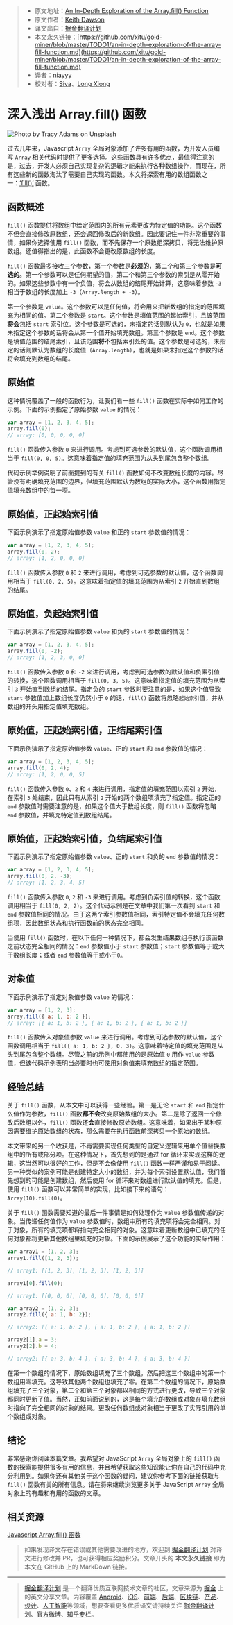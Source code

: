 > * 原文地址：[An In-Depth Exploration of the Array.fill() Function](https://levelup.gitconnected.com/an-in-depth-exploration-of-the-array-fill-function-800155bf9dd)
> * 原文作者：[Keith Dawson](https://medium.com/@keithvictordawson)
> * 译文出自：[掘金翻译计划](https://github.com/xitu/gold-miner)
> * 本文永久链接：[https://github.com/xitu/gold-miner/blob/master/TODO1/an-in-depth-exploration-of-the-array-fill-function.md](https://github.com/xitu/gold-miner/blob/master/TODO1/an-in-depth-exploration-of-the-array-fill-function.md)
> * 译者：[niayyy](https://github.com/niayyy-S)
> * 校对者：[Siva](https://github.com/IAMSHENSH)、[Long Xiong](https://github.com/xionglong58)

# 深入浅出 Array.fill() 函数

![Photo by [Tracy Adams](https://unsplash.com/@tracycodes?utm_source=unsplash&utm_medium=referral&utm_content=creditCopyText) on [Unsplash](https://unsplash.com/s/photos/javascript?utm_source=unsplash&utm_medium=referral&utm_content=creditCopyText)](https://cdn-images-1.medium.com/max/6364/1*KWkWLwUxBxxLh6ZzXg0-8Q.jpeg)

过去几年来，Javascript `Array` 全局对象添加了许多有用的函数，为开发人员编写 `Array` 相关代码时提供了更多选择。这些函数具有许多优点，最值得注意的是，过去，开发人必须自己实现复杂的逻辑才能来执行各种数组操作，而现在，所有这些新的函数淘汰了需要自己实现的函数。本文将探索有用的数组函数之一：[‘fill()’](https://developer.mozilla.org/en-US/docs/Web/JavaScript/Reference/Global_Objects/Array/fill) 函数。

## 函数概述

`fill()` 函数提供将数组中给定范围内的所有元素更改为特定值的功能。这个函数不但会直接修改原数组，还会返回修改后的新数组。因此要记住一件非常重要的事情，如果你选择使用 `fill()` 函数，而不先保存一个原数组深拷贝，将无法维护原数组。还值得指出的是，此函数不会更改原数组的长度。

`fill()` 函数最多接收三个参数，第一个参数是**必须的**，第二个和第三个参数是**可选的**。第一个参数可以是任何期望的值，第二个和第三个参数的索引是从零开始的。如果这些参数中有一个负值，将会从数组的结尾开始计算，这意味着参数 `-3` 相当于数组的长度加上 `-3`（`Array.length + -3`）。

第一个参数是 `value`。这个参数可以是任何值，将会用来把新数组的指定的范围填充为相同的值。第二个参数是 `start`。这个参数是填值范围的起始索引，且该范围**将会**包括 `start` 索引位。这个参数是可选的，未指定的话则默认为 `0`，也就是如果未指定这个参数的话将会从第一个值开始填充数组。第三个参数是 `end`。这个参数是填值范围的结尾索引，且该范围**将不**包括索引处的值。这个参数是可选的，未指定的话则默认为数组的长度值（`Array.length`），也就是如果未指定这个参数的话将会填充到数组的结尾。

## 原始值

这种情况覆盖了一般的函数行为，让我们看一些 `fill()` 函数在实际中如何工作的示例。下面的示例指定了原始参数 `value` 的情况：

```js
var array = [1, 2, 3, 4, 5];
array.fill(0);
// array: [0, 0, 0, 0, 0]
```

`fill()` 函数传入参数 `0` 来进行调用。考虑到可选参数的默认值，这个函数调用相当于 `fill(0, 0, 5)`。这意味着指定值的填充范围为从头到尾包含整个数组。

代码示例举例说明了前面提到的有关 `fill()` 函数如何不改变数组长度的内容。尽管没有明确填充范围的边界，但填充范围默认为数组的实际大小，这个函数用指定值填充数组中的每一项。

## 原始值，正起始索引值

下面示例演示了指定原始值参数 `value` 和正的 `start` 参数值的情况：

```js
var array = [1, 2, 3, 4, 5];
array.fill(0, 2);
// array: [1, 2, 0, 0, 0]
```

`fill()` 函数传入参数 `0` 和 `2` 来进行调用，考虑到可选参数的默认值，这个函数调用相当于 `fill(0, 2, 5)`。这意味着指定值的填充范围为从索引 `2` 开始直到数组的结尾。

## 原始值，负起始索引值

下面示例演示了指定原始值参数 `value` 和负的 `start` 参数值的情况：

```js
var array = [1, 2, 3, 4, 5];
array.fill(0, -2);
// array: [1, 2, 3, 0, 0]
```

`fill()` 函数传入参数 `0` 和 `-2` 来进行调用，考虑到可选参数的默认值和负索引值的转换，这个函数调用相当于 `fill(0, 3, 5)`。这意味着指定值的填充范围为从索引 `3` 开始直到数组的结尾。指定负的 `start` 参数时要注意的是，如果这个值导致 `start` 参数值加上数组长度仍然小于 `0` 的话，`fill()` 函数将忽略`起始索引`值，并从数组的开头用指定值填充数组。

## 原始值，正起始索引值，正结尾索引值

下面示例演示了指定原始值参数 `value`、正的 `start` 和 `end` 参数值的情况：

```js
var array = [1, 2, 3, 4, 5];
array.fill(0, 2, 4);
// array: [1, 2, 0, 0, 5]
```

`fill()` 函数传入参数 `0`、`2` 和 `4` 来进行调用，指定值的填充范围以索引 `2` 开始，在索引 `3` 处结束，因此只有从索引 `2` 开始的两个数组项填充了指定值。指定正的 `end` 参数值时需要注意的是，如果这个值大于数组长度，则 `fill()` 函数将忽略 `end` 参数值，并填充特定值到数组结尾。

## 原始值，正起始索引值，负结尾索引值

下面示例演示了指定原始值参数 `value`、正的 `start` 和负的 `end` 参数值的情况：

```js
var array = [1, 2, 3, 4, 5];
array.fill(0, 2, -3);
// array: [1, 2, 3, 4, 5]
```

`fill()` 函数传入参数 `0`, `2` 和 `-3` 来进行调用。考虑到负索引值的转换，这个函数调用相当于 `fill(0, 2, 2)`。这个代码示例是在文章中我们第一次看到 `start` 和 `end` 参数值相同的情况。由于这两个索引参数值相同，索引特定值不会填充任何数组项，因此数组状态和执行函数前的状态完全相同。

当使用 `fill()` 函数时，在以下任何一种情况下，都会发生结果数组与执行该函数之前状态完全相同的情况：`end` 参数值小于 `start` 参数值；`start` 参数值等于或大于数组长度；或者 `end` 参数值等于或小于`0`。

## 对象值

下面示例演示了指定对象值参数 `value` 的情况：

```js
var array = [1, 2, 3];
array.fill({ a: 1, b: 2 });
// array: [{ a: 1, b: 2 }, { a: 1, b: 2 }, { a: 1, b: 2 }]
```

`fill()` 函数传入对象值参数 `value` 来进行调用。考虑到可选参数的默认值，这个函数调用相当于 `fill({ a: 1, b: 2 }, 0, 3)`。这意味着特定值的填充范围是从头到尾包含整个数组。尽管之前的示例中都使用的是原始值 `0` 用作 `value` 参数值，但该代码示例表明当必要时也可使用对象值来填充数组的指定范围。

## 经验总结

关于 `fill()` 函数，从本文中可以获得一些经验。第一是无论 `start` 和 `end` 指定什么值作为参数，`fill()` 函数**都不会**改变原始数组的大小。第二是除了返回一个修改后数组以外，`fill()` 函数还**会**直接修改原始数组。这意味着，如果出于某种原因需要维护原始数组的状态，那么需要在执行函数前深拷贝一个原始的数组。

本文带来的另一个收获是，不再需要实现任何类型的自定义逻辑来用单个值替换数组中的所有或部分项。在这种情况下，首先想到的是通过 for 循环来实现这样的逻辑，这当然可以很好的工作，但是不会像使用 `fill()` 函数一样严谨和易于阅读。另一种类似的案例可能是创建特定大小的数组，并为每个索引设置默认值，我们首先想到的可能是创建数组，然后使用 for 循环来对数组进行默认值的填充。但是，使用 `fill()` 函数可以非常简单的实现，比如接下来的语句：`Array(10).fill(0)`。

关于 `fill()` 函数需要知道的最后一件事情是如何处理作为 `value` 参数值传递的对象。当传递任何值作为 `value` 参数值时，数组中所有的填充项将会完全相同。对于对象，所有的填充项都将指向完全相同的对象。这意味着更新数组中已填充的任何对象都将更新其他数组里填充的对象。下面的示例展示了这个功能的实际作用：

```js
var array1 = [1, 2, 3];
array1.fill([1, 2, 3]);

// array1: [[1, 2, 3], [1, 2, 3], [1, 2, 3]]

array1[0].fill(0);

// array1: [[0, 0, 0], [0, 0, 0], [0, 0, 0]]

var array2 = [1, 2, 3];
array2.fill({ a: 1, b: 2});

// array2: [{ a: 1, b: 2 }, { a: 1, b: 2 }, { a: 1, b: 2 }]

array2[1].a = 3;
array2[2].b = 4;

// array2: [{ a: 3, b: 4 }, { a: 3, b: 4 }, { a: 3, b: 4 }]
```

在第一个数组的情况下，原始数组填充了三个数组，然后把这三个数组中的第一个数组用零填充。这导致其他两个数组也填充了零。在第二个数组的情况下，原始数组填充了三个对象，第二个和第三个对象都以相同的方式进行更改，导致三个对象都同时更新了值。当然，正如前面说到的，这是每个填充的数组或对象在填充数组时指向了完全相同的对象的结果。更改任何数组或对象相当于更改了实际引用的单个数组或对象。

## 结论

非常感谢你阅读本篇文章。我希望对 JavaScript `Array` 全局对象上的 `fill()` 函数的探索能提供很多有用的信息，并且希望获取这些知识能让你在自己的代码中充分利用到。如果你还有其他关于这个函数的疑问，建议你参考下面的链接获取与 `fill()` 函数有关的所有信息。请在将来继续浏览更多关于 JavaScript `Array` 全局对象上的有趣和有用的函数的文章。

## 相关资源

[Javascript Array.fill() 函数](https://developer.mozilla.org/en-US/docs/Web/JavaScript/Reference/Global_Objects/Array/fill)

> 如果发现译文存在错误或其他需要改进的地方，欢迎到 [掘金翻译计划](https://github.com/xitu/gold-miner) 对译文进行修改并 PR，也可获得相应奖励积分。文章开头的 **本文永久链接** 即为本文在 GitHub 上的 MarkDown 链接。

---

> [掘金翻译计划](https://github.com/xitu/gold-miner) 是一个翻译优质互联网技术文章的社区，文章来源为 [掘金](https://juejin.im) 上的英文分享文章。内容覆盖 [Android](https://github.com/xitu/gold-miner#android)、[iOS](https://github.com/xitu/gold-miner#ios)、[前端](https://github.com/xitu/gold-miner#前端)、[后端](https://github.com/xitu/gold-miner#后端)、[区块链](https://github.com/xitu/gold-miner#区块链)、[产品](https://github.com/xitu/gold-miner#产品)、[设计](https://github.com/xitu/gold-miner#设计)、[人工智能](https://github.com/xitu/gold-miner#人工智能)等领域，想要查看更多优质译文请持续关注 [掘金翻译计划](https://github.com/xitu/gold-miner)、[官方微博](http://weibo.com/juejinfanyi)、[知乎专栏](https://zhuanlan.zhihu.com/juejinfanyi)。

